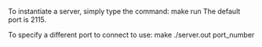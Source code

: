 To instantiate a server, simply type the command:
    make run
The default port is 2115.

To specify a different port to connect to use:
    make
    ./server.out port_number

